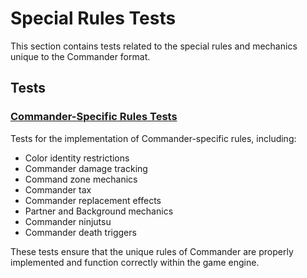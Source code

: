 # Special Rules Tests

This section contains tests related to the special rules and mechanics unique to the Commander format.

## Tests

### [Commander-Specific Rules Tests](commander_specific_rules.md)

Tests for the implementation of Commander-specific rules, including:
- Color identity restrictions
- Commander damage tracking
- Command zone mechanics
- Commander tax
- Commander replacement effects
- Partner and Background mechanics
- Commander ninjutsu
- Commander death triggers

These tests ensure that the unique rules of Commander are properly implemented and function correctly within the game engine. 